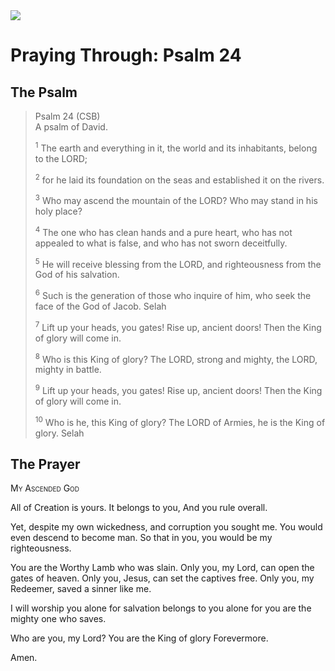 <img class="intro-right" src="/images/art-paris-psalter.jpg">

# Praying Through: Psalm 24

## The Psalm

>Psalm 24 (CSB)  
><sup></sup> A psalm of David. 
>
><sup>1</sup> The earth and everything in it, the world and its inhabitants, belong to the LORD; 
>
><sup>2</sup> for he laid its foundation on the seas and established it on the rivers. 
>
><sup>3</sup> Who may ascend the mountain of the LORD? Who may stand in his holy place? 
>
><sup>4</sup> The one who has clean hands and a pure heart, who has not appealed to what is false, and who has not sworn deceitfully. 
>
><sup>5</sup> He will receive blessing from the LORD, and righteousness from the God of his salvation. 
>
><sup>6</sup> Such is the generation of those who inquire of him, who seek the face of the God of Jacob. Selah 
>
><sup>7</sup> Lift up your heads, you gates! Rise up, ancient doors! Then the King of glory will come in. 
>
><sup>8</sup> Who is this King of glory? The LORD, strong and mighty, the LORD, mighty in battle. 
>
><sup>9</sup> Lift up your heads, you gates! Rise up, ancient doors! Then the King of glory will come in. 
>
><sup>10</sup> Who is he, this King of glory? The LORD of Armies, he is the King of glory. Selah

## The Prayer

<div style="font-variant: small-caps;">My Ascended God</div>


All of Creation is yours.
  It belongs to you,
  And you rule overall.

Yet, despite my own wickedness,
  and corruption
  you sought me.
  You would even descend to become man.
  So that in you,
  you would be my righteousness.

You are the Worthy Lamb who was slain.
  Only you, my Lord, can open the gates of heaven.
  Only you, Jesus, can set the captives free.
  Only you, my Redeemer, saved a sinner like me.

I will worship you alone
  for salvation belongs to you alone
  for you are the mighty one who saves.

Who are you, my Lord?
  You are the King of glory
  Forevermore.

Amen.
